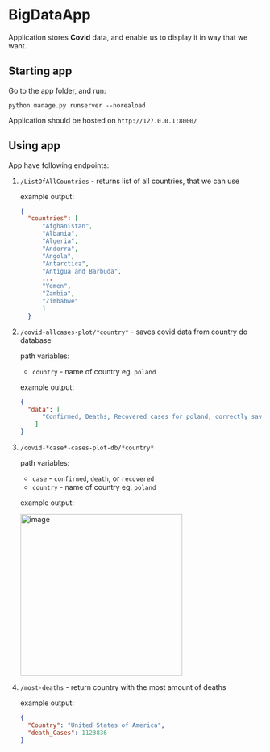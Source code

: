 # BigDataApp

Application stores **Covid** data, and enable us to display it in way that we want.

## Starting app

Go to the app folder, and run:
```
python manage.py runserver --noreaload
```
Application should be hosted on `http://127.0.0.1:8000/`

## Using app

App have following endpoints:

  1) `/ListOfAllCountries` - returns list of all countries, that we can use
        
      example output:
        ```json
        {
          "countries": [
              "Afghanistan",
              "Albania",
              "Algeria",
              "Andorra",
              "Angola",
              "Antarctica",
              "Antigua and Barbuda",
              ...
              "Yemen",
              "Zambia",
              "Zimbabwe"
              ]
          }
  
  3) `/covid-allcases-plot/*country*` - saves covid data from country do database
      
      path variables:
        - `country` - name of country eg. `poland`
        
      example output: 
      ```json
      {
        "data": [
            "Confirmed, Deaths, Recovered cases for poland, correctly saved to database"
          ]
      }
      ```
        
  4) `/covid-*case*-cases-plot-db/*country*`
      
      path variables:
      - `case` - `confirmed`, `death`, or `recovered`
      - `country` - name of country eg. `poland`
      
      example output:
      
      <img width="321" alt="image" src="https://user-images.githubusercontent.com/86781217/236620727-182a7b12-8ba1-4cce-a69f-5115097c3d7e.png">

      
  5) `/most-deaths` - return country with the most amount of deaths
  
      example output:
      ```json
      {
        "Country": "United States of America",
        "death_Cases": 1123836
      }
      ```
